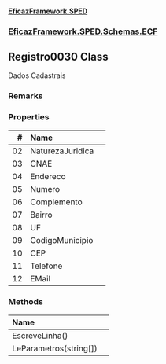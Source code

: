 #### [EficazFramework.SPED](EficazFrameworkSPED.md 'EficazFramework SPED')
### [EficazFramework.SPED.Schemas.ECF](EficazFramework.SPED.Schemas.ECF.md 'EficazFramework.SPED.Schemas.ECF')

## Registro0030 Class

Dados Cadastrais

### Remarks
### Properties

| # | Name | |
| ---: | :--- | :--- |
| 02 | NaturezaJuridica |  |
| 03 | CNAE |  |
| 04 | Endereco |  |
| 05 | Numero |  |
| 06 | Complemento |  |
| 07 | Bairro |  |
| 08 | UF |  |
| 09 | CodigoMunicipio |  |
| 10 | CEP |  |
| 11 | Telefone |  |
| 12 | EMail |  |
### Methods

| Name | |
| :--- | :--- |
| EscreveLinha() |  |
| LeParametros(string[]) |  |
